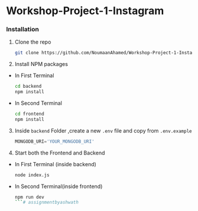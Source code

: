 # Workshop-Project-1-Instagram

### Installation

1. Clone the repo
   ```sh
   git clone https://github.com/NoumaanAhamed/Workshop-Project-1-Instagram.git
   ```
2. Install NPM packages

- In First Terminal
   ```sh
   cd backend
   npm install
   ```
- In Second Terminal
   ```sh
   cd frontend
   npm install
   ```
3. Inside `backend` Folder ,create a new `.env` file and copy from `.env.example` 
   ```js
   MONGODB_URI='YOUR_MONGODB_URI'
   ```
4. Start both the Frontend and Backend
- In First Terminal (inside backend)
   ```sh
   node index.js
   ```
- In Second Terminal(inside frontend)
   ```sh
   npm run dev
   ```# assignmentbyashwath
